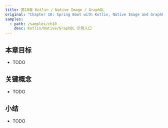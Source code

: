 ```yaml
---
title: 第10章 Kotlin / Native Image / GraphQL
original: "Chapter 10: Spring Boot with Kotlin, Native Image and GraphQL"
samples:
  - path: /samples/ch10
    desc: Kotlin/Native/GraphQL 示例入口
---
```


## 本章目标
- TODO

## 关键概念
- TODO

## 小结
- TODO
